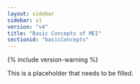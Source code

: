 ```yaml
---
layout: sidebar
sidebar: s1
version: "v4"
title: "Basic Concepts of MEI"
sectionid: "basicConcepts"
---
```


{% include version-warning %}

This is a placeholder that needs to be filled.
